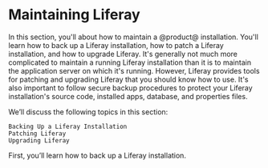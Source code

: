 # Maintaining Liferay [](id=maintaining-liferay)

In this section, you'll about how to maintain a @product@ installation. You'll
learn how to back up a Liferay installation, how to patch a Liferay
installation, and how to upgrade Liferay. It's generally not much more
complicated to maintain a running Liferay installation than it is to maintain
the application server on which it's running. However, Liferay provides tools
for patching and upgrading Liferay that you should know how to use. It's also
important to follow secure backup procedures to protect your Liferay
installation's source code, installed apps, database, and properties files.

We’ll discuss the following topics in this section:

    Backing Up a Liferay Installation
    Patching Liferay
    Upgrading Liferay

First, you’ll learn how to back up a Liferay installation.
